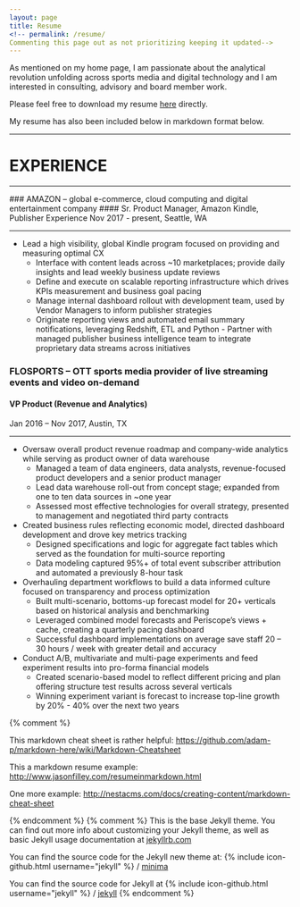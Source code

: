 ```yaml
---
layout: page
title: Resume
<!-- permalink: /resume/
Commenting this page out as not prioritizing keeping it updated-->
---
```


As mentioned on my home page, I am passionate about the analytical revolution unfolding across sports media and digital technology and I am interested in consulting, advisory and board member work.

Please feel free to download my resume [here](/assets/Boller_Kevin_Resume_2018_vDistribute.pdf) directly.

My resume has also been included below in markdown format below.   

<hr>

# EXPERIENCE
<hr>
### AMAZON – global e-commerce, cloud computing and digital entertainment company
#### Sr. Product Manager, Amazon Kindle, Publisher Experience
Nov 2017 - present,  Seattle, WA
<hr>

* Lead a high visibility, global Kindle program focused on providing and measuring optimal CX 
  * Interface with content leads across ~10 marketplaces; provide daily insights and lead weekly business update reviews
  * Define and execute on scalable reporting infrastructure which drives KPIs measurement and business goal pacing
  * Manage internal dashboard rollout with development team, used by Vendor Managers to inform publisher strategies
  * Originate reporting views and automated email summary notifications, leveraging Redshift, ETL and Python - Partner with managed publisher business intelligence team to integrate proprietary data streams across initiatives

### FLOSPORTS – OTT sports media provider of live streaming events and video on-demand
#### VP Product (Revenue and Analytics)
Jan 2016 – Nov 2017,  Austin, TX
<hr>

* Oversaw overall product revenue roadmap and company-wide analytics while serving as product owner of data warehouse
  * Managed a team of data engineers, data analysts, revenue-focused product developers and a senior product manager
  * Lead data warehouse roll-out from concept stage; expanded from one to ten data sources in ~one year
  * Assessed most effective technologies for overall strategy, presented to management and negotiated third party contracts
* Created business rules reflecting economic model, directed dashboard development and drove key metrics tracking
  * Designed specifications and logic for aggregate fact tables which served as the foundation for multi-source reporting
  * Data modeling captured 95%+ of total event subscriber attribution and automated a previously 8-hour task
* Overhauling department workflows to build a data informed culture focused on transparency and process optimization
  * Built multi-scenario, bottoms-up forecast model for 20+ verticals based on historical analysis and benchmarking
  * Leveraged combined model forecasts and Periscope’s views + cache, creating a quarterly pacing dashboard
  * Successful dashboard implementations on average save staff 20 – 30 hours / week with greater detail and accuracy
* Conduct A/B, multivariate and multi-page experiments and feed experiment results into pro-forma financial models
  * Created scenario-based model to reflect different pricing and plan offering structure test results across several verticals
  * Winning experiment variant is forecast to increase top-line growth by 20% - 40% over the next two years



{% comment %}

This markdown cheat sheet is rather helpful:  https://github.com/adam-p/markdown-here/wiki/Markdown-Cheatsheet

This a markdown resume example:  http://www.jasonfilley.com/resumeinmarkdown.html

One more example:  http://nestacms.com/docs/creating-content/markdown-cheat-sheet

{% endcomment %}
{% comment %} 
This is the base Jekyll theme. You can find out more info about customizing your Jekyll theme, 
as well as basic Jekyll usage documentation at [jekyllrb.com](https://jekyllrb.com/)


You can find the source code for the Jekyll new theme at:
{% include icon-github.html username="jekyll" %} /
[minima](https://github.com/jekyll/minima)

You can find the source code for Jekyll at
{% include icon-github.html username="jekyll" %} /
[jekyll](https://github.com/jekyll/jekyll)
{% endcomment %}
